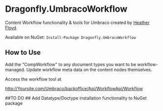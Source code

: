 # Dragonfly.UmbracoWorkflow #

Content Workflow functionality & tools for Umbraco created by [Heather Floyd](https://www.HeatherFloyd.com).

Available on NuGet: `Install-Package Dragonfly.UmbracoWorkflow`

## How to Use ##

Add the "CompWorkflow" to any document types you want to be workflow-managed. Update workflow meta data on the content nodes themselves.

Access the workflow tool at 

http://Yoursite.com/Umbraco/backoffice/Api/WorkflowApi/Workflow

##TO DO ##
Add Datatype/Doctype installation functionality to NuGet package
